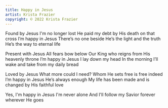 ```yaml
---
title: Happy in Jesus
artist: Krista Frazier
copyright: © 2022 Krista Frazier
---
```

Found by Jesus 
I'm no longer lost 
He paid my debt
 by His death on that cross
I’m happy in Jesus 
There’s no one beside 
He’s the light and the truth
He’s the way to eternal life 

Present with Jesus
All fears bow below
Our King who reigns
 from His heavenly throne
I’m happy in Jesus 
I lay down my head
In the morning I’ll wake
 and take from my daily bread 

Loved by Jesus
What more could I need?
Whom He sets free
 is free indeed
I’m happy in Jesus
He’s always enough
My life has been made
 and is changed by His faithful love

Yes, I'm happy in Jesus 
I'm never alone 
And I'll follow my Savior forever
 wherever He goes